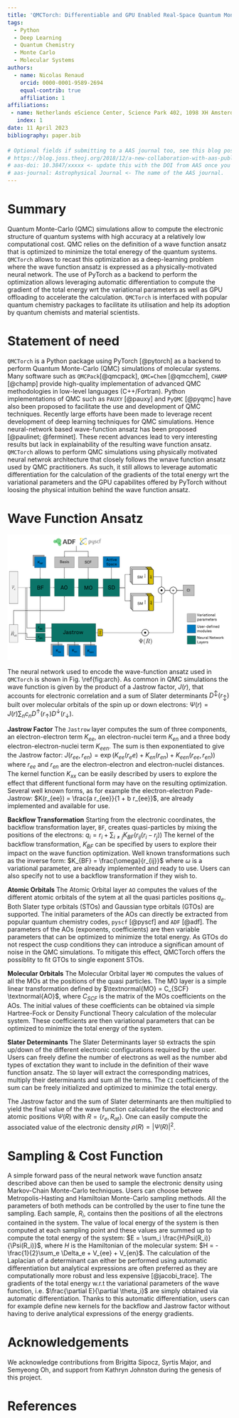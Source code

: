 ```yaml
---
title: 'QMCTorch: Differentiable and GPU Enabled Real-Space Quantum Monte Carlo Simulations of Molecular Systems using PyTorch'
tags:
  - Python
  - Deep Learning
  - Quantum Chemistry
  - Monte Carlo
  - Molecular Systems
authors:
  - name: Nicolas Renaud
    orcid: 0000-0001-9589-2694
    equal-contrib: true
    affiliation: 1
affiliations:
 - name: Netherlands eScience Center, Science Park 402, 1098 XH Amsterdam, The Netherlands
   index: 1
date: 11 April 2023
bibliography: paper.bib

# Optional fields if submitting to a AAS journal too, see this blog post:
# https://blog.joss.theoj.org/2018/12/a-new-collaboration-with-aas-publishing
# aas-doi: 10.3847/xxxxx <- update this with the DOI from AAS once you know it.
# aas-journal: Astrophysical Journal <- The name of the AAS journal.
---
```


# Summary

Quantum Monte-Carlo (QMC) simulations allow to compute the electronic structure of quantum systems
with high accuracy at a relatively low computational cost. QMC relies on the definition of a wave
function ansatz that is optimized to minimize the total eneregy of the quantum systems. `QMCTorch`
allows to recast this optimization as a deep-learning problem where the wave function ansatz is expressed
as a physically-motivated neural network. The use of PyTorch as a backend to perform the optimization allows 
leveraging automatic differentiation to compute the gradient of the total energy wrt the variational parameters
as well as GPU offloading to accelerate the calculation. `QMCTorch` is interfaced with popular quantum chemistry packages
to facilitate its utilisation and help its adoption by quantum chemists and material scientists.  


# Statement of need

`QMCTorch` is a Python package using PyTorch [@pytorch] as a backend to perform Quantum Monte-Carlo (QMC) simulations of molecular systems. Many software such as `QMCPack`[@qmcpack], `QMC=Chem` [@qmcchem], `CHAMP` [@champ] provide high-quality implementation of advanced QMC methodologies in low-level languages (C++/Fortran).  Python implementations of QMC such as `PAUXY` [@pauxy] and `PyQMC` [@pyqmc] have also been proposed to facilitate the use and development of QMC techniques. Recently large efforts have been made to leverage recent development of deep learning techniques for QMC simulations. Hence neural-network based wave-function ansatz has been proposed [@paulinet; @ferminet]. These recent advances lead to very interesting results but lack in explainability of the resulting wave function ansatz. `QMCTorch` allows to perform QMC simulations using physically motivated neural netwrok architecture that closely follows the wnave function ansatz used by QMC practitioners. As such, it still allows to leverage automatic differentiation for the calculation of the gradients of the total energy wrt the variational parameters and the GPU capabilites offered by PyTorch without loosing the physical intuition behind the wave function ansatz. 


# Wave Function Ansatz
![General architectureof the neural network used by `QMCTorch` to encodie the wave function ansatz. Starting from the electronic and atomic positions $r_e$ and R_{at}\label{fig:arch}](qmctorch2.png)

The neural network used to encode the wave-function ansatz used in `QMCTorch` is shown in Fig. \ref{fig:arch}. As common in QMC simulations the wave function is given by the product of a Jastrow factor, $J(r)$, that accounts for electronic correlation and a sum of Slater determinants $D^\updownarrow(r_\updownarrow)$ built over molecular orbitals of the spin up or down electrons:  $\Psi(r) = J(r)\sum_n c_n D^\uparrow(r_\uparrow)D^\downarrow(r_\downarrow)$.

**Jastrow Factor** The `Jastrow` layer computes the sum of three components, an electron-electron term $K_{ee}$, an electron-nuclei term $K_{en}$ and a three body electron-electron-nuclei term $K_{een}$. The sum is then exponentiated to give the Jastrow factor: $J(r_{ee}, r_{en}) = \exp\left( K_{ee}(r_ee)+K_{en}(r_{en}) + K_{een}(r_{ee},r_{en})\right)$ where $r_{ee}$ and $r_{en}$ are the electron-electron and electron-nuclei distances. The kernel function $K_{xx}$ can be easily described by users to explore the effect that different functional form may have on the resulting optimization. Several well known forms, as for example the electron-electron Pade-Jastrow: $K(r_{ee}) = \frac{a r_{ee}}{1 + b r_{ee}}$, are already implemented and available for use. 

**Backflow Transformation** Starting from the electronic coordinates, the backflow transformation layer, `BF`, creates quasi-particles by mixing the positions of the electrons: $q_i = r_i + \sum_{i\neq j} K_{BF}(r_{ij}(r_i-r_j))$ The kernel of the backflow transformation, $K_{BF}$ can be specified by users to explore their impact on the wave function optimization. Well known transformations such as the inverse form: $K_{BF} = \frac{\omega}{r_{ij}}$ where $\omega$ is a variational parameter, are already implemented and ready to use. Users can also specify not to use a backflow transformation if they wish to.  

**Atomic Orbitals** The Atomic Orbital layer `AO` computes the values of the different atomic orbitals of the sytem at all the quasi particles positions $q_e$. Both Slater type orbitals (STOs) and Gaussian type orbitals (GTOs) are supported. The initial parameters of the AOs can directly be extracted from popular quantum chemistry codes, `pyscf` [@pyscf] and `ADF` [@adf].  The parameters of the AOs (exponents, coefficients) are then variable parameters that can be optimized to minimize the total energy. As GTOs do not respect the cusp conditions they can introduce a significan amount of noise in the QMC simulations. To mitigate this effect, QMCTorch offers the possiblity to fit GTOs to single exponent STOs.

**Molecular Orbitals** The Molecular Orbital layer `MO` computes the values of all the MOs at the positions of the quasi particles. The MO layer is a simple linear transformation defined by $\textnormal{MO} = C_{SCF} \textnormal{AO}$, where $C_{SCF}$ is the matrix of the MOs coefficients on the AOs. The initial values of these coefficients can be obtained via simple Hartree-Fock or Density Functional Theory calculation of the molecular system. These coefficients are then variational parameters that can be optimized to minimize the total energy of the system. 

**Slater Determinants** The Slater Determinants layer `SD` extracts the spin up/down of the different electronic configurations required by the user. Users can freely define the number of electrons as well as the number abd types of exctation they want to include in the definition of their wave function ansatz. The `SD` layer will extract the corresponding matrices, multiply their determinants and sum all the terms. The `CI` coefficients of the sum can be freely initialized and optimized to minimize the total energy.

The Jastrow factor and the sum of Slater determinants are then multiplied to yield the final value of the wave function calculated for the electronic and atomic positions $\Psi(R)$ with $R = \{r_e, R_{at}\}$. One can easily compute the associated value of the electronic density $\rho(R) = |\Psi(R)|^2$.

# Sampling & Cost Function 

A simple forward pass of the neural network wave function ansatz described above can then be used to sample the electronic density using Markov-Chain Monte-Carlo techniques. Users can choose betwee Metropolis-Hasting and Hamiltoian Monte-Carlo sampling methods. All the parameters of both methods can be controlled by the user to fine tune the sampling. Each sample, $R_i$, contains then the positions of all the electrons contained in the system. The value of local energy of the system is then computed at each sampling point and these values are summed up to compute the total energy of the system: $E = \sum_i \frac{H\Psi(R_i)}{\Psi(R_i)}$, where $H$ is the Hamiltonian of the molecular system: $H = -\frac{1}{2}\sum_e \Delta_e + V_{ee} + V_{en}$. The calculation of the Laplacian of a determinant can either be performed using automatic differentiation but analytical expressions are often preferred as they are computationally more robust and less expensive [@jacobi_trace]. The gradients of the total energy w.r.t the variational parameters of the wave function, i.e. $\frac{\partial E}{\partial \theta_i}$ are simply obtained via automatic differentiation. Thanks to this automatic differentiation, users can for example define new kernels for the backflow and Jastrow factor without having to derive analytical expressions of the energy gradients.  



# Acknowledgements

We acknowledge contributions from Brigitta Sipocz, Syrtis Major, and Semyeong
Oh, and support from Kathryn Johnston during the genesis of this project.

# References